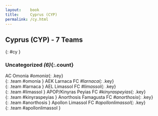 ```yaml
---
layout:    book
title:     Cyprus (CYP)
permalink: /cy.html
---
```


## Cyprus (CYP) - 7 Teams
{: #cy }





### Uncategorized _(6)_{:.count}

AC Omonia  _#omonia_{: .key} <br>
{: .team #omonia }
AEK Larnaca FC  _#larnaca_{: .key} <br>
{: .team #larnaca }
AEL Limassol FC  _#limassol_{: .key} <br>
{: .team #limassol }
APOP/Kinyras Peyias FC  _#kinyraspeyias_{: .key} <br>
{: .team #kinyraspeyias }
Anorthosis Famagusta FC  _#anorthosis_{: .key} <br>
{: .team #anorthosis }
Apollon Limassol FC  _#apollonlimassol_{: .key} <br>
{: .team #apollonlimassol }


 
